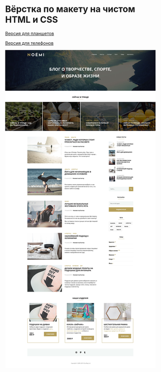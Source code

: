 # Вёрстка по макету на чистом HTML и CSS

[Версия для планшетов](layout/layout_tablet.jpg)

[Версия для телефонов](layout/layout_mobile.jpg)

 ![](layout/layout_desktop.jpg)
